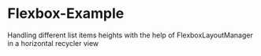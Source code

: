 # Flexbox-Example
Handling different list items heights with the help of FlexboxLayoutManager in a horizontal recycler view
